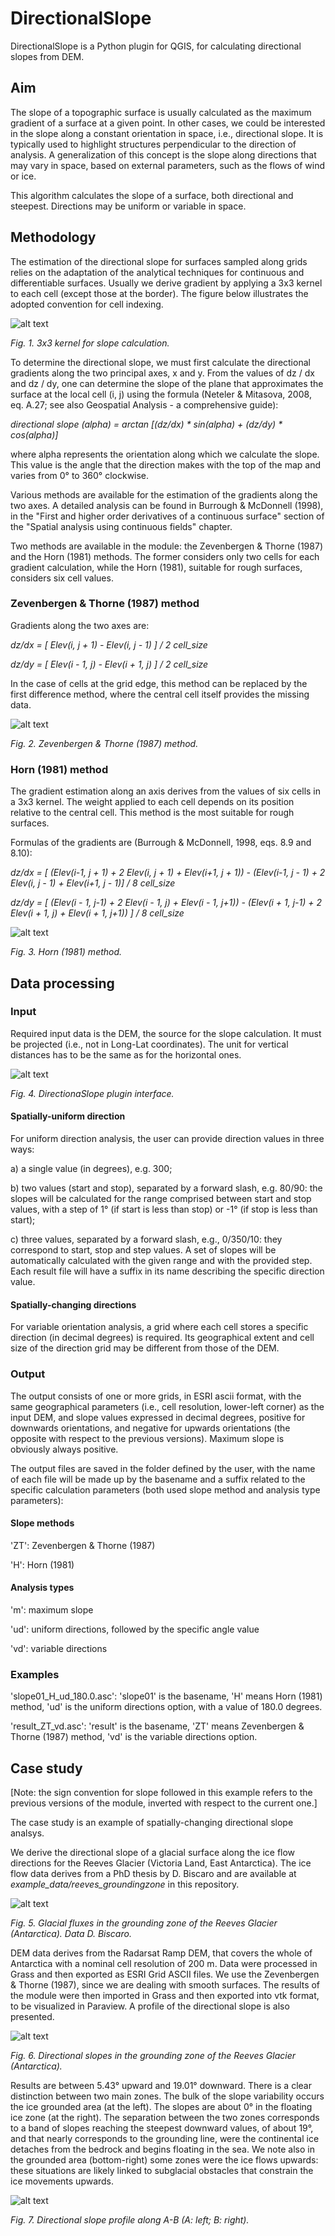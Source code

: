 # DirectionalSlope

DirectionalSlope is a Python plugin for QGIS, for calculating directional slopes from DEM. 


## Aim

The slope of a topographic surface is usually calculated as the maximum gradient of a surface at a given point. In other cases, we could be interested in the slope along a constant orientation in space, i.e., directional slope. It is typically used to highlight structures perpendicular to the direction of analysis. A generalization of this concept is the slope along directions that may vary in space, based on external parameters, such as the flows of wind or ice. 

This algorithm calculates the slope of a surface, both directional and steepest. Directions may be uniform or variable in space. 


## Methodology

The estimation of the directional slope for surfaces sampled along grids relies on the adaptation of the analytical techniques for continuous and differentiable surfaces. Usually we derive gradient by applying a 3x3 kernel to each cell (except those at the border). The figure below illustrates the adopted convention for cell indexing. 

![alt text](/ims/matrix-grid_small.jpg "Kernel for slope calculation")

*Fig. 1. 3x3 kernel for slope calculation.*


To determine the directional slope, we must first calculate the directional gradients along the two principal axes, x and y. From the values of dz / dx and dz / dy, one can determine the slope of the plane that approximates the surface at the local cell (i, j) using the formula (Neteler & Mitasova, 2008, eq. A.27; see also Geospatial Analysis - a comprehensive guide):


*directional slope (alpha) = arctan [(dz/dx) * sin(alpha) + (dz/dy) * cos(alpha)]*

where alpha represents the orientation along which we calculate the slope. This value is the angle that the direction makes with the top of the map and varies from 0° to 360° clockwise.

Various methods are available for the estimation of the gradients along the two axes. A detailed analysis can be found in Burrough & McDonnell (1998), in the "First and higher order derivatives of a continuous surface" section of the "Spatial analysis using continuous fields" chapter.

Two methods are available in the module: the Zevenbergen & Thorne (1987) and the Horn (1981) methods. The former considers only two cells for each gradient calculation, while the Horn (1981), suitable for rough surfaces, considers six cell values. 


### Zevenbergen & Thorne (1987) method

Gradients along the two axes are:

*dz/dx = [ Elev(i, j + 1) - Elev(i, j - 1) ] / 2 cell_size*

*dz/dy = [ Elev(i - 1, j) - Elev(i + 1, j) ] / 2 cell_size*

In the case of cells at the grid edge, this method can be replaced by the first difference method, where the central cell itself provides the missing data. 

![alt text](/ims/simple_1off_small.jpg "Zevenbergen & Thorne (1987) method")

*Fig. 2. Zevenbergen & Thorne (1987) method.*

### Horn (1981) method

The gradient estimation along an axis derives from the values of six cells in a 3x3 kernel. The weight applied to each cell depends on its position relative to the central cell. This method is the most suitable for rough surfaces.

Formulas of the gradients are (Burrough & McDonnell, 1998, eqs. 8.9 and 8.10):

*dz/dx = [ (Elev(i-1, j + 1) + 2 Elev(i, j + 1) + Elev(i+1, j + 1)) - (Elev(i-1, j - 1) + 2 Elev(i, j - 1) + Elev(i+1, j - 1)] / 8 cell_size*


*dz/dy = [ (Elev(i - 1, j-1) + 2 Elev(i - 1, j) + Elev(i - 1, j+1)) - (Elev(i + 1, j-1) + 2 Elev(i + 1, j) + Elev(i + 1, j+1)) ] / 8 cell_size*
           
   
![alt text](/ims/horn_small.jpg "Horn (1981) method")

*Fig. 3. Horn (1981) method.*


## Data processing

### Input

Required input data is the DEM, the source for the slope calculation. It must be projected (i.e., not in Long-Lat coordinates). The unit for vertical distances has to be the same as for the horizontal ones.

![alt text](/ims/directionalslope_gui.png "DirectionaSlope plugin interface")

*Fig. 4. DirectionaSlope plugin interface.*


#### Spatially-uniform direction

For uniform direction analysis, the user can provide direction values in three ways:
 
 a) a single value (in degrees), e.g. 300;
 
 b) two values (start and stop), separated by a forward slash, e.g. 80/90: the slopes will be calculated for the range comprised between start and stop values, with a step of 1° (if start is less than stop) or -1° (if stop is less than start);
 
 c) three values, separated by a forward slash, e.g., 0/350/10: they correspond to start, stop and step values. A set of slopes will be automatically calculated with the given range and with the provided step. Each result file will have a suffix in its name describing the specific direction value.

#### Spatially-changing directions

For variable orientation analysis, a grid where each cell stores a specific direction (in decimal degrees) is required. Its geographical extent and cell size of the direction grid may be different from those of the DEM. 


### Output

The output consists of one or more grids, in ESRI ascii format, with the same geographical parameters (i.e., cell resolution, lower-left corner) as the input DEM, and slope values expressed in decimal degrees, positive for downwards orientations, and negative for upwards orientations (the opposite with respect to the previous versions). Maximum slope is obviously always positive.


The output files are saved in the folder defined by the user, with the name of each file will be made up by the basename and a suffix related to the specific calculation parameters (both used slope method and analysis type parameters):

#### Slope methods

  'ZT': Zevenbergen & Thorne (1987)
  
  'H': Horn (1981)
  
  
#### Analysis types

  'm': maximum slope
  
  'ud': uniform directions, followed by the specific angle value
  
  'vd': variable directions


### Examples

  'slope01_H_ud_180.0.asc': 'slope01' is the basename, 'H' means Horn (1981) method, 'ud' is the uniform directions option, with a value of 180.0 degrees.
  
  'result_ZT_vd.asc': 'result' is the basename, 'ZT' means Zevenbergen & Thorne (1987) method, 'vd' is the variable directions option. 
  
  
## Case study

[Note: the sign convention for slope followed in this example refers to the previous versions of the module, inverted with respect to the current one.]

The case study is an example of spatially-changing directional slope analsys.

We derive the directional slope of a glacial surface along the ice flow directions for the Reeves Glacier (Victoria Land, East Antarctica). The ice flow data derives from a PhD thesis by D. Biscaro and are available at *example_data/reeves_groundingzone* in this repository.

![alt text](/ims/reeves_fluxes.png "Glacial fluxes in the grounding zone of the Reeves Glacier (Antarctica)")

*Fig. 5. Glacial fluxes in the grounding zone of the Reeves Glacier (Antarctica). Data D. Biscaro.*

DEM data derives from the Radarsat Ramp DEM, that covers the whole of Antarctica with a nominal cell resolution of 200 m. Data were processed in Grass and then exported as ESRI Grid ASCII files. We use the Zevenbergen & Thorne (1987), since we are dealing with smooth surfaces. The results of the module were then imported in Grass and then exported into vtk format, to be visualized in Paraview. A profile of the directional slope is also presented. 

![alt text](/ims/mappa_slope_ink_small.jpg "Directional slopes in the grounding zone of the Reeves Glacier (Antarctica)")

*Fig. 6. Directional slopes in the grounding zone of the Reeves Glacier (Antarctica).*

Results are between 5.43° upward and 19.01° downward. There is a clear distinction between two main zones. The bulk of the slope variability occurs the ice grounded area (at the left). The slopes are about 0° in the floating ice zone (at the right). The separation between the two zones corresponds to a band of slopes reaching the steepest downward values, of about 19°, and that nearly corresponds to the grounding line, were the continental ice detaches from the bedrock and begins floating in the sea. We note also in the grounded area (bottom-right) some zones were the ice flows upwards: these situations are likely linked to subglacial obstacles that constrain the ice movements upwards. 


![alt text](/ims/profilo_small.jpg "Directional slope profile along A-B")

*Fig. 7. Directional slope profile along A-B (A: left; B: right).*






